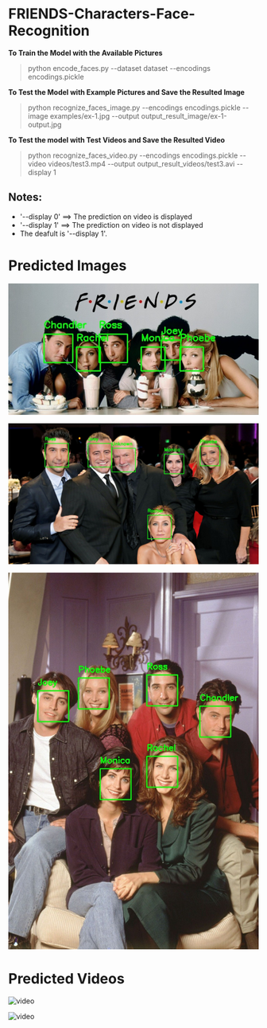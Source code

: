 # FRIENDS-Characters-Face-Recognition

**To Train the Model with the Available Pictures**

> python encode_faces.py --dataset dataset --encodings encodings.pickle


**To Test the Model with Example Pictures and Save the Resulted Image**

> python recognize_faces_image.py --encodings encodings.pickle --image examples/ex-1.jpg --output output_result_image/ex-1-output.jpg


**To Test the model with Test Videos and Save the Resulted Video**

> python recognize_faces_video.py --encodings encodings.pickle --video videos/test3.mp4 --output output_result_videos/test3.avi --display 1

## Notes:
- '--display 0' ==> The prediction on video is displayed
- '--display 1' ==> The prediction on video is not displayed
- The deafult is '--display 1'.

# Predicted Images

![Image](output_result_image/ex-1-output.jpg)

![Image](output_result_image/ex-14-output.jpg)

![Image](output_result_image/ex-3-output.jpg)

# Predicted Videos

![video](Screenshots/ezgif.com-gif-maker.gif)

![video](Screenshots/ezgif.com-gif-maker(1).gif)
